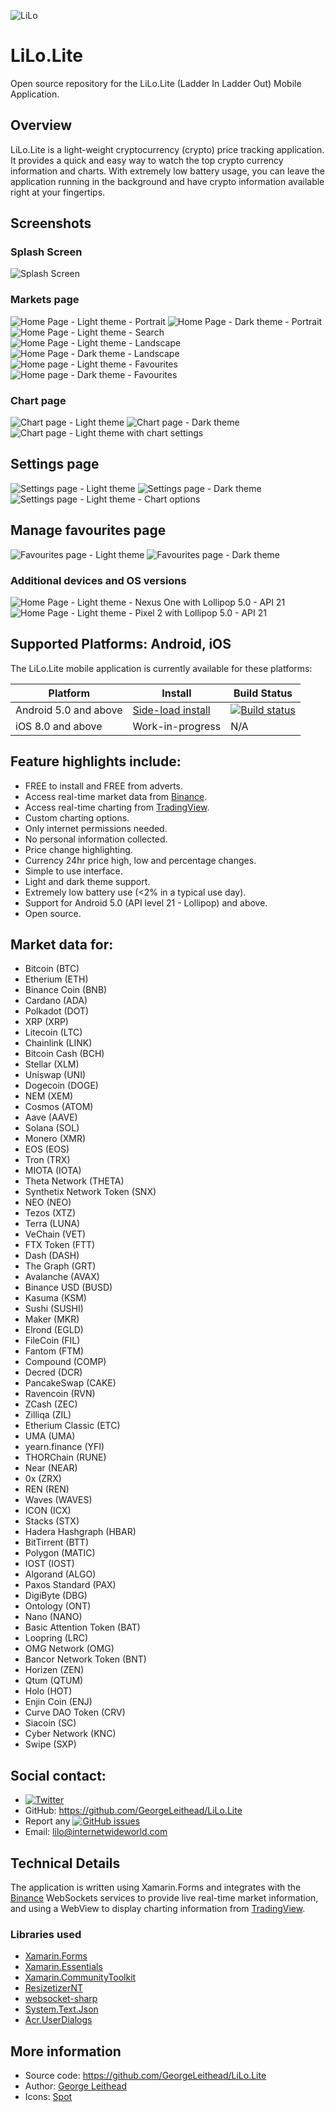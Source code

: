![LiLo](Screenshots/launcher_foreground.png "LiLo.Lite - logo")

# LiLo.Lite 
Open source repository for the LiLo.Lite (Ladder In Ladder Out) Mobile Application.

## Overview
LiLo.Lite is a light-weight cryptocurrency (crypto) price tracking application.  It provides a quick and easy way to watch the top crypto currency information and charts.  With extremely low battery usage, you can leave the application running in the background and have crypto information available right at your fingertips.

## Screenshots
### Splash Screen
![Splash Screen](Screenshots/SplashScreen.png)
### Markets page
![Home Page - Light theme - Portrait](Screenshots/HomeLight.png)
![Home Page - Dark theme - Portrait](Screenshots/HomeDark.png)
![Home Page - Light theme - Search](Screenshots/HomeLight_Search.png)
![Home Page - Light theme - Landscape](Screenshots/HomeLightL.png)
![Home Page - Dark theme - Landscape](Screenshots/HomeDarkL.png)
![Home page - Light theme - Favourites](Screenshots/HomeLight_Favourites.png)
![Home page - Dark theme - Favourites](Screenshots/HomeDark_Favourites.png)

### Chart page
![Chart page - Light theme](Screenshots/ChartLight.png)
![Chart page - Dark theme](Screenshots/ChartDark.png)
![Chart page - Light theme with chart settings](Screenshots/ChartLight_Settings.png)

## Settings page
![Settings page - Light theme](Screenshots/SettingsLight.png)
![Settings page - Dark theme](Screenshots/SettingsDark.png)
![Settings page - Light theme - Chart options](Screenshots/SettingsLight_Chart.png)

## Manage favourites page
![Favourites page - Light theme](Screenshots/FavouritesLight.png)
![Favourites page - Dark theme](Screenshots/FavouritesDark.png)

### Additional devices and OS versions
![Home Page - Light theme - Nexus One with Lollipop 5.0 - API 21](Screenshots/HomeLight_Nexus_One_Lollipop_5.0_API_21.png)
![Home Page - Light theme - Pixel 2 with Lollipop 5.0 - API 21](Screenshots/HomeLight_Pixel_2_Lollipop_5.0_API_21.png)

## Supported Platforms: Android, iOS

The LiLo.Lite mobile application is currently available for these platforms:

| Platform | Install | Build Status |
| -------- | ------- | ------------ |
| Android 5.0 and above | [Side-load install](https://install.appcenter.ms/users/george-internetwideworld.com/apps/LiLo.Lite.Android/distribution_groups/public) | [![Build status](https://build.appcenter.ms/v0.1/apps/4a6daf54-3a40-41b5-b2b2-11f740b0b3c7/branches/master/badge)](https://appcenter.ms)       |
| iOS 8.0 and above | Work-in-progress | N/A       |

## Feature highlights include:
- FREE to install and FREE from adverts.
- Access real-time market data from [Binance](https://www.binance.com/).
- Access real-time charting from [TradingView](https://uk.tradingview.com/).
- Custom charting options.
- Only internet permissions needed.
- No personal information collected.
- Price change highlighting.
- Currency 24hr price high, low and percentage changes.
- Simple to use interface.
- Light and dark theme support.
- Extremely low battery use (<2% in a typical use day).
- Support for Android 5.0 (API level 21 - Lollipop) and above.
- Open source.

## Market data for:
- Bitcoin (BTC)
- Etherium (ETH)
- Binance Coin (BNB)
- Cardano (ADA)
- Polkadot (DOT)
- XRP (XRP)
- Litecoin (LTC)
- Chainlink (LINK)
- Bitcoin Cash (BCH)
- Stellar (XLM)
- Uniswap (UNI)
- Dogecoin (DOGE)
- NEM (XEM)
- Cosmos (ATOM)
- Aave (AAVE)
- Solana (SOL)
- Monero (XMR)
- EOS (EOS)
- Tron (TRX)
- MIOTA (IOTA)
- Theta Network (THETA)
- Synthetix Network Token (SNX)
- NEO (NEO)
- Tezos (XTZ)
- Terra (LUNA)
- VeChain (VET)
- FTX Token (FTT)
- Dash (DASH)
- The Graph (GRT)
- Avalanche (AVAX)
- Binance USD (BUSD)
- Kasuma (KSM)
- Sushi (SUSHI)
- Maker (MKR)
- Elrond (EGLD)
- FileCoin (FIL)
- Fantom (FTM)
- Compound (COMP)
- Decred (DCR)
- PancakeSwap (CAKE)
- Ravencoin (RVN)
- ZCash (ZEC)
- Zilliqa (ZIL)
- Etherium Classic (ETC)
- UMA (UMA)
- yearn.finance (YFI)
- THORChain (RUNE)
- Near (NEAR)
- 0x (ZRX)
- REN (REN)
- Waves (WAVES)
- ICON (ICX)
- Stacks (STX)
- Hadera Hashgraph (HBAR)
- BitTirrent (BTT)
- Polygon (MATIC)
- IOST (IOST)
- Algorand (ALGO)
- Paxos Standard (PAX)
- DigiByte (DBG)
- Ontology (ONT)
- Nano (NANO)
- Basic Attention Token (BAT)
- Loopring (LRC)
- OMG Network (OMG)
- Bancor Network Token (BNT)
- Horizen (ZEN)
- Qtum (QTUM)
- Holo (HOT)
- Enjin Coin (ENJ)
- Curve DAO Token (CRV)
- Siacoin (SC)
- Cyber Network (KNC)
- Swipe (SXP)

## Social contact:
- [![Twitter](https://img.shields.io/twitter/url/https/twitter.com/LiLoMobileApp.svg?style=social&label=Follow%20%40LiLoMobileApp)](https://twitter.com/LiLoMobileApp)
- GitHub: https://github.com/GeorgeLeithead/LiLo.Lite
- Report any [![GitHub issues](https://img.shields.io/github/issues/GeorgeLeithead/LiLo.Lite)](https://github.com/GeorgeLeithead/LiLo.Lite/issues)
- Email: [lilo@internetwideworld.com](mailto:lilo@internetwideworld.com)

## Technical Details
The application is written using Xamarin.Forms and integrates with the [Binance](https://www.binance.com/) WebSockets services to provide live real-time market information, and using a WebView to display charting information from [TradingView](https://uk.tradingview.com/).

### Libraries used
- [Xamarin.Forms](https://github.com/xamarin/Xamarin.Forms)
- [Xamarin.Essentials](https://github.com/xamarin/Essentials)
- [Xamarin.CommunityToolkit](https://github.com/xamarin/XamarinCommunityToolkit)
- [ResizetizerNT](https://github.com/Redth/ResizetizerNT)
- [websocket-sharp](https://github.com/PingmanTools/websocket-sharp/)
- [System.Text.Json](https://github.com/dotnet/corefx)
- [Acr.UserDialogs](https://github.com/aritchie/userdialogs)

## More information
- Source code: https://github.com/GeorgeLeithead/LiLo.Lite
- Author: [George Leithead](https://twitter.com/GeorgeLeithead/)
- Icons: [Spot]( https://github.com/spothq/cryptocurrency-icons)